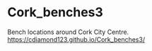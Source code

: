 # Cork_benches3
Bench locations around Cork City Centre.
 https://cdiamond123.github.io/Cork_benches3/
